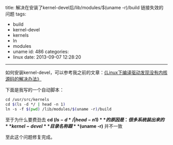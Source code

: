 title: 解决在安装了kernel-devel后/lib/modules/$(uname -r)/build 链接失效的问题
tags:
  - build
  - kernel-devel
  - kernels
  - ln
  - modules
  - uname
id: 486
categories:
  - linux
date: 2013-09-07 12:28:20
---

如何安装kernel-devel，可以参考我之前的文章：[《Linux下编译驱动发现没有内核源码的解决办法》](/2013/06/02/install-kernel-devel.html)

下面是我写的一个自动脚本：
```bash
cd /usr/src/kernels
cd $(ls -d */ | head -n 1)
ln -s -f $(pwd) /lib/modules/$(uname -r)/build
```

至于为什么要费劲去 **cd $(ls -d */ | head -n 1)** 的原因是：很多系统装出来的 **kernel-devel** 目录名称跟 **$(uname -r)** 并不一致

至此这个问题修复完成。
